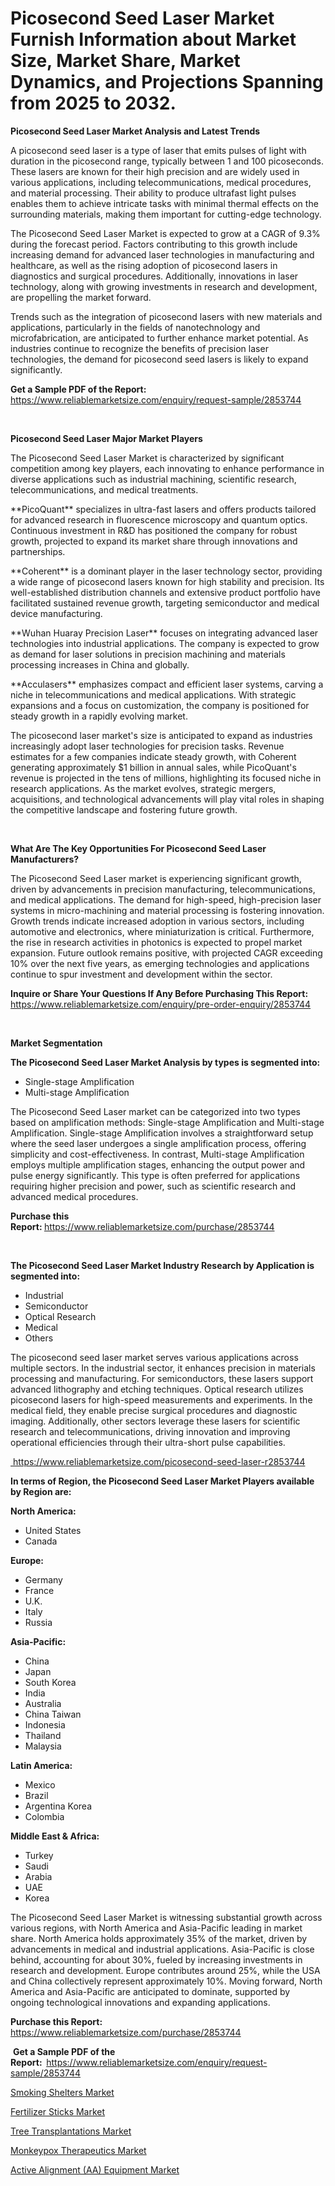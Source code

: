 <p><h1>Picosecond Seed Laser Market Furnish Information about Market Size, Market Share, Market Dynamics, and Projections Spanning from 2025 to 2032.</h1></p><p><strong>Picosecond Seed Laser Market Analysis and Latest Trends</strong></p>
<p><p>A picosecond seed laser is a type of laser that emits pulses of light with duration in the picosecond range, typically between 1 and 100 picoseconds. These lasers are known for their high precision and are widely used in various applications, including telecommunications, medical procedures, and material processing. Their ability to produce ultrafast light pulses enables them to achieve intricate tasks with minimal thermal effects on the surrounding materials, making them important for cutting-edge technology.</p><p>The Picosecond Seed Laser Market is expected to grow at a CAGR of 9.3% during the forecast period. Factors contributing to this growth include increasing demand for advanced laser technologies in manufacturing and healthcare, as well as the rising adoption of picosecond lasers in diagnostics and surgical procedures. Additionally, innovations in laser technology, along with growing investments in research and development, are propelling the market forward. </p><p>Trends such as the integration of picosecond lasers with new materials and applications, particularly in the fields of nanotechnology and microfabrication, are anticipated to further enhance market potential. As industries continue to recognize the benefits of precision laser technologies, the demand for picosecond seed lasers is likely to expand significantly.</p></p>
<p><strong>Get a Sample PDF of the Report:&nbsp;</strong> <a href="https://www.reliablemarketsize.com/enquiry/request-sample/2853744?utm_campaign=1885&utm_medium=2&utm_source=Github&utm_content=ia&utm_term=12032025&utm_id=picosecond-seed-laser">https://www.reliablemarketsize.com/enquiry/request-sample/2853744</a></p>
<p>&nbsp;</p>
<p><strong>Picosecond Seed Laser Major Market Players</strong></p>
<p><p>The Picosecond Seed Laser Market is characterized by significant competition among key players, each innovating to enhance performance in diverse applications such as industrial machining, scientific research, telecommunications, and medical treatments.</p><p>**PicoQuant** specializes in ultra-fast lasers and offers products tailored for advanced research in fluorescence microscopy and quantum optics. Continuous investment in R&D has positioned the company for robust growth, projected to expand its market share through innovations and partnerships.</p><p>**Coherent** is a dominant player in the laser technology sector, providing a wide range of picosecond lasers known for high stability and precision. Its well-established distribution channels and extensive product portfolio have facilitated sustained revenue growth, targeting semiconductor and medical device manufacturing.</p><p>**Wuhan Huaray Precision Laser** focuses on integrating advanced laser technologies into industrial applications. The company is expected to grow as demand for laser solutions in precision machining and materials processing increases in China and globally.</p><p>**Acculasers** emphasizes compact and efficient laser systems, carving a niche in telecommunications and medical applications. With strategic expansions and a focus on customization, the company is positioned for steady growth in a rapidly evolving market.</p><p>The picosecond laser market's size is anticipated to expand as industries increasingly adopt laser technologies for precision tasks. Revenue estimates for a few companies indicate steady growth, with Coherent generating approximately $1 billion in annual sales, while PicoQuant's revenue is projected in the tens of millions, highlighting its focused niche in research applications. As the market evolves, strategic mergers, acquisitions, and technological advancements will play vital roles in shaping the competitive landscape and fostering future growth.</p></p>
<p>&nbsp;</p>
<p><strong>What Are The Key Opportunities For Picosecond Seed Laser Manufacturers?</strong></p>
<p><p>The Picosecond Seed Laser market is experiencing significant growth, driven by advancements in precision manufacturing, telecommunications, and medical applications. The demand for high-speed, high-precision laser systems in micro-machining and material processing is fostering innovation. Growth trends indicate increased adoption in various sectors, including automotive and electronics, where miniaturization is critical. Furthermore, the rise in research activities in photonics is expected to propel market expansion. Future outlook remains positive, with projected CAGR exceeding 10% over the next five years, as emerging technologies and applications continue to spur investment and development within the sector.</p></p>
<p><strong>Inquire or Share Your Questions If Any Before Purchasing This Report:</strong> <a href="https://www.reliablemarketsize.com/enquiry/pre-order-enquiry/2853744?utm_campaign=1885&utm_medium=2&utm_source=Github&utm_content=ia&utm_term=12032025&utm_id=picosecond-seed-laser">https://www.reliablemarketsize.com/enquiry/pre-order-enquiry/2853744</a></p>
<p>&nbsp;</p>
<p><strong>Market Segmentation</strong></p>
<p><strong>The Picosecond Seed Laser Market Analysis by types is segmented into:</strong></p>
<p><ul><li>Single-stage Amplification</li><li>Multi-stage Amplification</li></ul></p>
<p><p>The Picosecond Seed Laser market can be categorized into two types based on amplification methods: Single-stage Amplification and Multi-stage Amplification. Single-stage Amplification involves a straightforward setup where the seed laser undergoes a single amplification process, offering simplicity and cost-effectiveness. In contrast, Multi-stage Amplification employs multiple amplification stages, enhancing the output power and pulse energy significantly. This type is often preferred for applications requiring higher precision and power, such as scientific research and advanced medical procedures.</p></p>
<p><strong>Purchase this Report:&nbsp;</strong><a href="https://www.reliablemarketsize.com/purchase/2853744?utm_campaign=1885&utm_medium=2&utm_source=Github&utm_content=ia&utm_term=12032025&utm_id=picosecond-seed-laser">https://www.reliablemarketsize.com/purchase/2853744</a></p>
<p>&nbsp;</p>
<p><strong>The Picosecond Seed Laser Market Industry Research by Application is segmented into:</strong></p>
<p><ul><li>Industrial</li><li>Semiconductor</li><li>Optical Research</li><li>Medical</li><li>Others</li></ul></p>
<p><p>The picosecond seed laser market serves various applications across multiple sectors. In the industrial sector, it enhances precision in materials processing and manufacturing. For semiconductors, these lasers support advanced lithography and etching techniques. Optical research utilizes picosecond lasers for high-speed measurements and experiments. In the medical field, they enable precise surgical procedures and diagnostic imaging. Additionally, other sectors leverage these lasers for scientific research and telecommunications, driving innovation and improving operational efficiencies through their ultra-short pulse capabilities.</p></p>
<p><a href="https://www.reliablemarketsize.com/picosecond-seed-laser-r2853744?utm_campaign=1885&utm_medium=2&utm_source=Github&utm_content=ia&utm_term=12032025&utm_id=picosecond-seed-laser">&nbsp;https://www.reliablemarketsize.com/picosecond-seed-laser-r2853744</a></p>
<p><strong>In terms of Region, the Picosecond Seed Laser Market Players available by Region are:</strong></p>
<p>
    <p> <strong> North America: </strong>
        <ul>
            <li>United States</li>
            <li>Canada</li>
        </ul>
        </p> 
    <p> <strong> Europe: </strong>
        <ul>
            <li>Germany</li>
            <li>France</li>
            <li>U.K.</li>
            <li>Italy</li>
            <li>Russia</li>
        </ul>
        </p> 
    <p> <strong> Asia-Pacific: </strong>
        <ul>
            <li>China</li>
            <li>Japan</li>
            <li>South Korea</li>
            <li>India</li>
            <li>Australia</li>
            <li>China Taiwan</li>
            <li>Indonesia</li>
            <li>Thailand</li>
            <li>Malaysia</li>
        </ul>
        </p> 
    <p> <strong> Latin America: </strong>
        <ul>
            <li>Mexico</li>
            <li>Brazil</li>
            <li>Argentina Korea</li>
            <li>Colombia</li>
        </ul>
        </p> 
    <p> <strong> Middle East & Africa: </strong>
        <ul>
            <li>Turkey</li>
            <li>Saudi</li>
            <li>Arabia</li>
            <li>UAE</li>
            <li>Korea</li>
        </ul>
    </p>
    </p>
<p><p>The Picosecond Seed Laser Market is witnessing substantial growth across various regions, with North America and Asia-Pacific leading in market share. North America holds approximately 35% of the market, driven by advancements in medical and industrial applications. Asia-Pacific is close behind, accounting for about 30%, fueled by increasing investments in research and development. Europe contributes around 25%, while the USA and China collectively represent approximately 10%. Moving forward, North America and Asia-Pacific are anticipated to dominate, supported by ongoing technological innovations and expanding applications.</p></p>
<p><strong>Purchase this Report: </strong><a href="https://www.reliablemarketsize.com/purchase/2853744?utm_campaign=1885&utm_medium=2&utm_source=Github&utm_content=ia&utm_term=12032025&utm_id=picosecond-seed-laser">https://www.reliablemarketsize.com/purchase/2853744</a></p>
<p>&nbsp;<strong>Get a Sample PDF of the Report:&nbsp;&nbsp;</strong><a href="https://www.reliablemarketsize.com/enquiry/request-sample/2853744?utm_campaign=1885&utm_medium=2&utm_source=Github&utm_content=ia&utm_term=12032025&utm_id=picosecond-seed-laser">https://www.reliablemarketsize.com/enquiry/request-sample/2853744</a></p>
<p><strong></strong></p>
<p><p><a href="https://github.com/ioniafidian4/Market-Research-Report-List-1/blob/main/smoking-shelters-market.md?utm_campaign=1885&utm_medium=2&utm_source=Github&utm_content=ia&utm_term=12032025&utm_id=picosecond-seed-laser">Smoking Shelters Market</a></p><p><a href="https://github.com/nkomdaumis16/Market-Research-Report-List-1/blob/main/fertilizer-sticks-market.md?utm_campaign=1885&utm_medium=2&utm_source=Github&utm_content=ia&utm_term=12032025&utm_id=picosecond-seed-laser">Fertilizer Sticks Market</a></p><p><a href="https://github.com/welfmimon/Market-Research-Report-List-1/blob/main/tree-transplantations-market.md?utm_campaign=1885&utm_medium=2&utm_source=Github&utm_content=ia&utm_term=12032025&utm_id=picosecond-seed-laser">Tree Transplantations Market</a></p><p><a href="https://github.com/dumanelina6v/Market-Research-Report-List-1/blob/main/monkeypox-therapeutics-market.md?utm_campaign=1885&utm_medium=2&utm_source=Github&utm_content=ia&utm_term=12032025&utm_id=picosecond-seed-laser">Monkeypox Therapeutics Market</a></p><p><a href="https://github.com/khifzaba/Market-Research-Report-List-1/blob/main/active-alignment-aa-equipment-market.md?utm_campaign=1885&utm_medium=2&utm_source=Github&utm_content=ia&utm_term=12032025&utm_id=picosecond-seed-laser">Active Alignment (AA) Equipment Market</a></p></p>